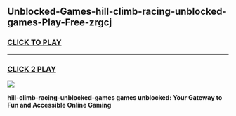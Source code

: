 
## Unblocked-Games-hill-climb-racing-unblocked-games-Play-Free-zrgcj
<h3>
<a href="https://premium76.site?title=hill-climb-racing-unblocked-games&ref=09A">CLICK TO PLAY</a></h3>
<hr>

<h3>
<a href="https://premium76.site?title=hill-climb-racing-unblocked-games&ref=09A">CLICK 2 PLAY</a>
  
</h3>

<a href="https://premium76.site?title=hill-climb-racing-unblocked-games&ref=09A"><img src="https://clearcache.store/games.png"></a>


**hill-climb-racing-unblocked-games games unblocked: Your Gateway to Fun and Accessible Online Gaming**
